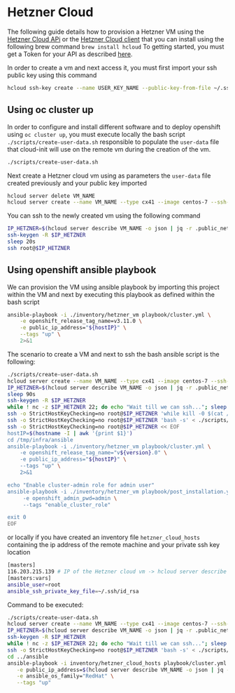 # Hetzner Cloud

The following guide details how to provision a Hetzner VM using the [Hetzner Cloud APi](https://docs.hetzner.cloud/#overview) or the  [Hetzner Cloud client](https://github.com/hetznercloud/cli) that you can install using the 
following brew command `brew install hcloud`
To getting started, you must get a Token for your API as described [here](https://docs.hetzner.cloud/#overview-getting-started).

In order to create a vm and next access it, you must first import your ssh public key using this command
```bash
hcloud ssh-key create --name USER_KEY_NAME --public-key-from-file ~/.ssh/id_rsa.pub
```

## Using oc cluster up

In order to configure and install different software and to deploy openshift using `oc cluster up`,
you must execute locally the bash script `./scripts/create-user-data.sh` responsible to populate the `user-data` file
that cloud-init will use on the remote vm during the creation of the vm.

```bash
./scripts/create-user-data.sh
```

Next create a Hetzner cloud vm using as parameters the `user-data` file created previously and your public key imported

```bash
hcloud server delete VM_NAME
hcloud server create --name VM_NAME --type cx41 --image centos-7 --ssh-key USER_KEY_NAME  --user-data-from-file ./scripts/user-data
```

You can ssh to the newly created vm using the following command
```bash
IP_HETZNER=$(hcloud server describe VM_NAME -o json | jq -r .public_net.ipv4.ip)
ssh-keygen -R $IP_HETZNER
sleep 20s
ssh root@$IP_HETZNER
```

## Using openshift ansible playbook

We can provision the VM using ansible playbook by importing this project within the VM and next by executing this playbook as defined
within the bash script

```bash
ansible-playbook -i ./inventory/hetzner_vm playbook/cluster.yml \
    -e openshift_release_tag_name=v3.11.0 \
    -e public_ip_address="${hostIP}" \
    --tags "up" \
    2>&1
```

The scenario to create a VM and next to ssh the bash ansible script is the following: 

```bash
./scripts/create-user-data.sh
hcloud server create --name VM_NAME --type cx41 --image centos-7 --ssh-key USER_KEY_NAME --user-data-from-file ./scripts/user-data
IP_HETZNER=$(hcloud server describe VM_NAME -o json | jq -r .public_net.ipv4.ip)
sleep 90s
ssh-keygen -R $IP_HETZNER
while ! nc -z $IP_HETZNER 22; do echo "Wait till we can ssh..."; sleep 10; done
ssh -o StrictHostKeyChecking=no root@$IP_HETZNER 'while kill -0 $(cat /run/yum.pid) 2> /dev/null; do echo "Wait till yum process is released"; sleep 10; done;'
ssh -o StrictHostKeyChecking=no root@$IP_HETZNER 'bash -s' < ./scripts/post-installation.sh
ssh -o StrictHostKeyChecking=no root@$IP_HETZNER << EOF
hostIP=$(hostname -I | awk '{print $1}')
cd /tmp/infra/ansible
ansible-playbook -i ./inventory/hetzner_vm playbook/cluster.yml \
    -e openshift_release_tag_name="v${version}.0" \
    -e public_ip_address="${hostIP}" \
    --tags "up" \
    2>&1

echo "Enable cluster-admin role for admin user"
ansible-playbook -i ./inventory/hetzner_vm playbook/post_installation.yml \
     -e openshift_admin_pwd=admin \
     --tags "enable_cluster_role"

exit 0
EOF
```

or locally if you have created an inventory file `hetzner_cloud_hosts` containing the ip address of the remote machine and your private ssh key
location
 
```bash
[masters]
116.203.215.139 # IP of the Hetzner cloud vm -> hcloud server describe VM_NAME -o json | jq -r .public_net.ipv4.ip
[masters:vars]
ansible_user=root
ansible_ssh_private_key_file=~/.ssh/id_rsa
```

Command to be executed:

```bash
./scripts/create-user-data.sh
hcloud server create --name VM_NAME --type cx41 --image centos-7 --ssh-key USER_KEY_NAME --user-data-from-file ./scripts/user-data
IP_HETZNER=$(hcloud server describe VM_NAME -o json | jq -r .public_net.ipv4.ip)
ssh-keygen -R $IP_HETZNER
while ! nc -z $IP_HETZNER 22; do echo "Wait till we can ssh..."; sleep 10; done
ssh -o StrictHostKeyChecking=no root@$IP_HETZNER 'bash -s' < ./scripts/post-installation.sh
cd ../ansible
ansible-playbook -i inventory/hetzner_cloud_hosts playbook/cluster.yml \
   -e public_ip_address=$(hcloud server describe VM_NAME -o json | jq -r .public_net.ipv4.ip) \
   -e ansible_os_family="RedHat" \
   --tags "up"
```
